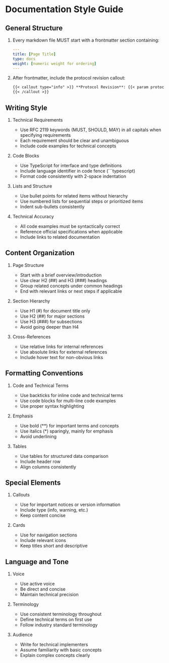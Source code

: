 # Documentation Style Guide

## General Structure

1. Every markdown file MUST start with a frontmatter section containing:

   ```yaml
   ---
   title: [Page Title]
   type: docs
   weight: [numeric weight for ordering]
   ---
   ```

2. After frontmatter, include the protocol revision callout:
   ```markdown
   {{< callout type="info" >}} **Protocol Revision**: {{< param protocolRevision >}}
   {{< /callout >}}
   ```

## Writing Style

1. Technical Requirements

   - Use RFC 2119 keywords (MUST, SHOULD, MAY) in all capitals when specifying
     requirements
   - Each requirement should be clear and unambiguous
   - Include code examples for technical concepts

2. Code Blocks

   - Use TypeScript for interface and type definitions
   - Include language identifier in code fence (```typescript)
   - Format code consistently with 2-space indentation

3. Lists and Structure

   - Use bullet points for related items without hierarchy
   - Use numbered lists for sequential steps or prioritized items
   - Indent sub-bullets consistently

4. Technical Accuracy
   - All code examples must be syntactically correct
   - Reference official specifications when applicable
   - Include links to related documentation

## Content Organization

1. Page Structure

   - Start with a brief overview/introduction
   - Use clear H2 (##) and H3 (###) headings
   - Group related concepts under common headings
   - End with relevant links or next steps if applicable

2. Section Hierarchy

   - Use H1 (#) for document title only
   - Use H2 (##) for major sections
   - Use H3 (###) for subsections
   - Avoid going deeper than H4

3. Cross-References
   - Use relative links for internal references
   - Use absolute links for external references
   - Include hover text for non-obvious links

## Formatting Conventions

1. Code and Technical Terms

   - Use backticks for inline code and technical terms
   - Use code blocks for multi-line code examples
   - Use proper syntax highlighting

2. Emphasis

   - Use bold (\*\*) for important terms and concepts
   - Use italics (\*) sparingly, mainly for emphasis
   - Avoid underlining

3. Tables
   - Use tables for structured data comparison
   - Include header row
   - Align columns consistently

## Special Elements

1. Callouts

   - Use for important notices or version information
   - Include type (info, warning, etc.)
   - Keep content concise

2. Cards
   - Use for navigation sections
   - Include relevant icons
   - Keep titles short and descriptive

## Language and Tone

1. Voice

   - Use active voice
   - Be direct and concise
   - Maintain technical precision

2. Terminology

   - Use consistent terminology throughout
   - Define technical terms on first use
   - Follow industry standard terminology

3. Audience
   - Write for technical implementers
   - Assume familiarity with basic concepts
   - Explain complex concepts clearly
